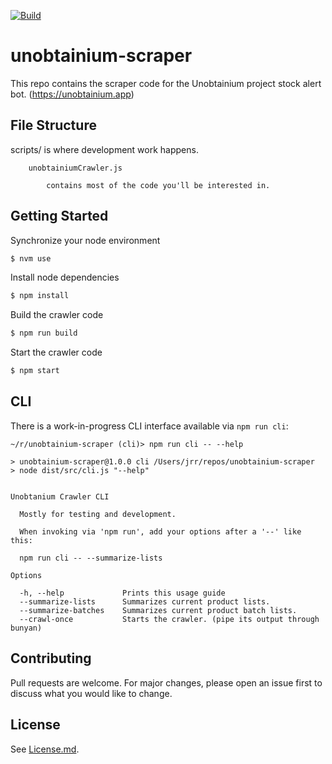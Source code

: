[![Build](https://github.com/not-tacos/unobtainium-scraper/actions/workflows/build.yml/badge.svg)](https://github.com/not-tacos/unobtainium-scraper/actions/workflows/build.yml)

# unobtainium-scraper

This repo contains the scraper code for the Unobtainium project stock alert bot. (https://unobtainium.app)

## File Structure

scripts/ is where development work happens.

    	unobtainiumCrawler.js

    		contains most of the code you'll be interested in.

## Getting Started

Synchronize your node environment

```bash
$ nvm use
```

Install node dependencies

```bash
$ npm install
```

Build the crawler code

```bash
$ npm run build
```

Start the crawler code

```bash
$ npm start
```

## CLI

There is a work-in-progress CLI interface available via `npm run cli`:

```
~/r/unobtainium-scraper (cli)> npm run cli -- --help

> unobtainium-scraper@1.0.0 cli /Users/jrr/repos/unobtainium-scraper
> node dist/src/cli.js "--help"


Unobtanium Crawler CLI

  Mostly for testing and development.

  When invoking via 'npm run', add your options after a '--' like this:

  npm run cli -- --summarize-lists

Options

  -h, --help             Prints this usage guide
  --summarize-lists      Summarizes current product lists.
  --summarize-batches    Summarizes current product batch lists.
  --crawl-once           Starts the crawler. (pipe its output through bunyan)

```

## Contributing

Pull requests are welcome. For major changes, please open an issue first to discuss what you would like to change.

## License

See [License.md].

[license.md]: https://github.com/not-tacos/unobtainium-scraper/blob/main/LICENSE
